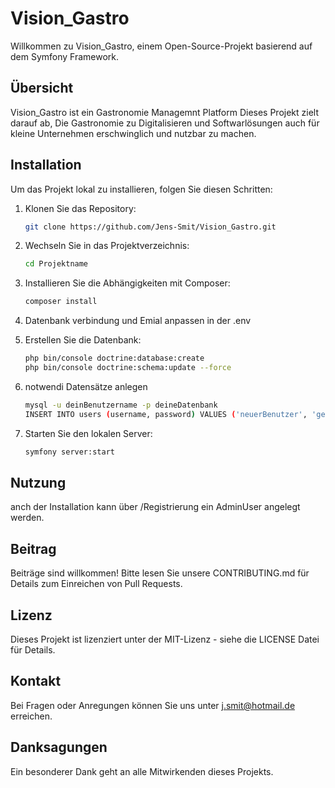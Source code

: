 # Vision_Gastro

Willkommen zu Vision_Gastro, einem Open-Source-Projekt basierend auf dem Symfony Framework.

## Übersicht

Vision_Gastro ist ein Gastronomie Managemnt Platform Dieses Projekt zielt darauf ab, Die Gastronomie zu Digitalisieren und Softwarlösungen auch für kleine Unternehmen erschwinglich und nutzbar zu machen.

## Installation

Um das Projekt lokal zu installieren, folgen Sie diesen Schritten:

1. Klonen Sie das Repository:
    ```bash
    git clone https://github.com/Jens-Smit/Vision_Gastro.git
    ```
2. Wechseln Sie in das Projektverzeichnis:
    ```bash
    cd Projektname
    ```
3. Installieren Sie die Abhängigkeiten mit Composer:
    ```bash
    composer install
    ```
4. Datenbank verbindung und Emial anpassen in der .env
    
5. Erstellen Sie die Datenbank:
    ```bash
    php bin/console doctrine:database:create
    php bin/console doctrine:schema:update --force
    ```
6. notwendi Datensätze anlegen
    ```bash
    mysql -u deinBenutzername -p deineDatenbank
    INSERT INTO users (username, password) VALUES ('neuerBenutzer', 'geheimesPasswort');
    ```
7. Starten Sie den lokalen Server:
    ```bash
    symfony server:start
    ```

## Nutzung

anch der Installation kann über /Registrierung ein AdminUser angelegt werden.

## Beitrag

Beiträge sind willkommen! Bitte lesen Sie unsere CONTRIBUTING.md für Details zum Einreichen von Pull Requests.

## Lizenz

Dieses Projekt ist lizenziert unter der MIT-Lizenz - siehe die LICENSE Datei für Details.

## Kontakt

Bei Fragen oder Anregungen können Sie uns unter j.smit@hotmail.de erreichen.

## Danksagungen

Ein besonderer Dank geht an alle Mitwirkenden dieses Projekts.

